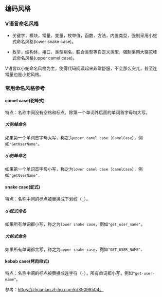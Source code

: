 ## 编码风格

### V语言命名风格

- 关键字，模块，常量，变量，枚举值，函数，方法，内置类型，强制采用小蛇式命名风格(lower snake case)。

- 枚举，结构体，接口，类型别名，联合类型等自定义类型，强制采用大骆驼峰式命名风格(upper camel case)。

V语言以小蛇命名风格为主，使得代码阅读起来非常舒服，不会那么突兀，甚至连常量也是小蛇风格。

### 常用命名风格参考

#### camel case(驼峰式)

特点：名称中间没有空格和标点，除第一个单词外后面的单词首字母均大写。

##### 大驼峰命名

如果第一个单词首字母大写，称之为`upper camel case`（`CamelCase`），例如`"GetUserName"`。

##### 小驼峰命名

如果第一个单词首字母小写，称之为`lower camel case`（`camelCase`），例如`"getUserName"`。

#### snake case(蛇式)

特点：名称中间的标点被替换成下划线（`_`）。

##### 小蛇式命名

如果所有单词都小写，称之为`lower snake case`，例如`"get_user_name"`。

##### 大蛇式命名

如果所有单词都大写，称之为`upper snake case`，例如`"GET_USER_NAME"。`

#### kebab case(烤肉串式)

特点：名称中间的标点被替换成连字符（`-`），所有单词都小写，例如`"get-user-name"`。

参考：https://zhuanlan.zhihu.com/p/35098504。

